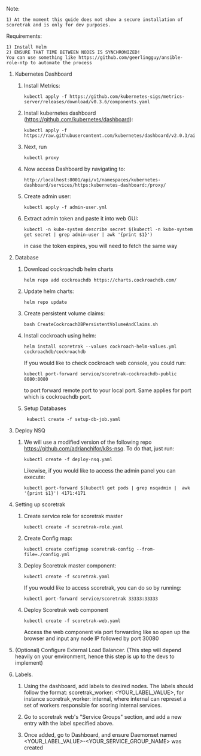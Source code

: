 Note:
    
    1) At the moment this guide does not show a secure installation of scoretrak and is only for dev purposes. 

Requirements: 

    1) Install Helm
    2) ENSURE THAT TIME BETWEEN NODES IS SYNCHRONIZED!
    You can use something like https://github.com/geerlingguy/ansible-role-ntp to automate the process
    

1) Kubernetes Dashboard
    1) Install Metrics:
        ```
        kubectl apply -f https://github.com/kubernetes-sigs/metrics-server/releases/download/v0.3.6/components.yaml
        ```
    
    2) Install kubernetes dashboard (https://github.com/kubernetes/dashboard):
        ```
        kubectl apply -f https://raw.githubusercontent.com/kubernetes/dashboard/v2.0.3/aio/deploy/recommended.yaml
        ```
    
    3) Next, run 
        ```
        kubectl proxy
        ```
    
    4) Now access Dashboard by navigating to:
        ```
        http://localhost:8001/api/v1/namespaces/kubernetes-dashboard/services/https:kubernetes-dashboard:/proxy/
        ```
    
    5) Create admin user:
        ```
        kubectl apply -f admin-user.yml
        ```
    
    6) Extract admin token and paste it into web GUI:
        ```
        kubectl -n kube-system describe secret $(kubectl -n kube-system get secret | grep admin-user | awk '{print $1}')
        ```
       in case the token expires, you will need to fetch the same way
    
2) Database
    1) Download cockroachdb helm charts
       ```
       helm repo add cockroachdb https://charts.cockroachdb.com/
       ```
    2) Update helm charts:
       ```
       helm repo update
       ```
       
    3) Create persistent volume claims:
       ```
       bash CreateCockroachDBPersistentVolumeAndClaims.sh
       ```
    3) Install cockroach using helm:
       ```
       helm install scoretrak --values cockroach-helm-values.yml cockroachdb/cockroachdb
       ```
       If you would like to check cockroach web console, you could run:
       ```
       kubectl port-forward service/scoretrak-cockroachdb-public 8080:8080
       ```
       to port forward remote port to your local port. Same applies for port   which is cockroachdb port.
   
    4) Setup Databases
       ```
        kubectl create -f setup-db-job.yaml
       ```
   
3) Deploy NSQ
    1) We will use a modified version of the following repo https://github.com/adrianchifor/k8s-nsq. To do that, just run:
       ```
       kubectl create -f deploy-nsq.yaml
       ```
       Likewise, if you would like to access the admin panel you can execute:
       ```
       kubectl port-forward $(kubectl get pods | grep nsqadmin |  awk '{print $1}') 4171:4171
       ```
    
4) Setting up scoretrak
    1) Create service role for scoretrak master
       ```
       kubectl create -f scoretrak-role.yaml
       ```
    2) Create Config map:
       ```
       kubectl create configmap scoretrak-config --from-file=./config.yml
       ```
    3) Deploy Scoretrak master component:
       ```
       kubectl create -f scoretrak.yaml
       ```
       If you would like to access scoretrak, you can do so by running:
       ```
       kubectl port-forward service/scoretrak 33333:33333
       ```
    4) Deploy Scoretrak web component
       ```
       kubectl create -f scoretrak-web.yaml
       ```
       Access the web component via port forwarding like so open up the browser and input
       any node IP followed by port 30080
     
5) (Optional) Configure External Load Balancer. (This step will depend heavily on your environment, hence this step is up to the devs to implement)

6) Labels.
    1) Using the dashboard, add labels to desired nodes. The labels should follow the format:
    scoretrak_worker: <YOUR_LABEL_VALUE>, for instance scoretrak_worker: internal, where internal can represet a set of workers responsible for scoring internal services.
    
    2) Go to scoretrak web's "Service Groups" section, and add a new entry with the label specified above.
    3) Once added, go to Dashboard, and ensure Daemonset named <YOUR_LABEL_VALUE>-<YOUR_SERVICE_GROUP_NAME> was created